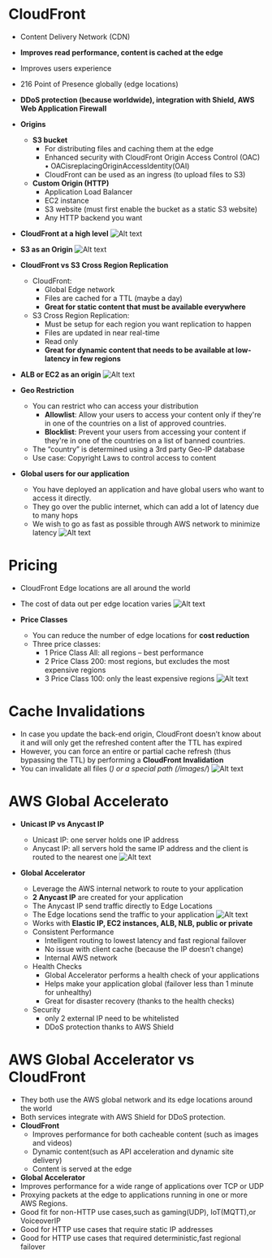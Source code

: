 # CloudFront

- Content Delivery Network (CDN)
- **Improves read performance, content is cached at the edge**
- Improves users experience
- 216 Point of Presence globally (edge locations)
- **DDoS protection (because worldwide), integration with Shield, AWS Web Application Firewall**

- **Origins**
    - **S3 bucket**
        - For distributing files and caching them at the edge
        - Enhanced security with CloudFront Origin Access Control (OAC) • OACisreplacingOriginAccessIdentity(OAI)
        - CloudFront can be used as an ingress (to upload files to S3)
    - **Custom Origin (HTTP)**
        - Application Load Balancer
        - EC2 instance
        - S3 website (must first enable the bucket as a static S3 website)
        - Any HTTP backend you want

- **CloudFront at a high level**
![Alt text](images/CloudFrontHL.png)

- **S3 as an Origin**
![Alt text](images/CloudFrontS3.png)

- **CloudFront vs S3 Cross Region Replication**
    - CloudFront:
        - Global Edge network
        - Files are cached for a TTL (maybe a day)
        - **Great for static content that must be available everywhere**
    - S3 Cross Region Replication:
        - Must be setup for each region you want replication to happen
        - Files are updated in near real-time
        - Read only
        - **Great for dynamic content that needs to be available at low-latency in few regions**

- **ALB or EC2 as an origin**
![Alt text](images/ALBorEC2.png)

- **Geo Restriction**
    - You can restrict who can access your distribution
        - **Allowlist**: Allow your users to access your content only if they're in one of the countries on a list of approved countries.
        - **Blocklist**: Prevent your users from accessing your content if they're in one of the countries on a list of banned countries.
    - The “country” is determined using a 3rd party Geo-IP database
    - Use case: Copyright Laws to control access to content

- **Global users for our application**
    - You have deployed an application and have global users who want to access it directly.
    - They go over the public internet, which can add a lot of latency due to many hops
    - We wish to go as fast as possible through AWS network to minimize latency
    ![Alt text](images/GlobalUsers.png)

# Pricing

- CloudFront Edge locations are all around the world
- The cost of data out per edge location varies
![Alt text](images/Pricing.png)

- **Price Classes**
    - You can reduce the number of edge locations for **cost reduction**
    - Three price classes:
        - 1 Price Class All: all regions – best performance
        - 2 Price Class 200: most regions, but excludes the most expensive regions
        - 3 Price Class 100: only the least expensive regions
    ![Alt text](images/PriceClass.png)

#  Cache Invalidations

- In case you update the back-end origin, CloudFront doesn’t know about it and will only get the refreshed content after the TTL has expired
- However, you can force an entire or partial cache refresh (thus bypassing the TTL) by performing a **CloudFront Invalidation**
- You can invalidate all files (*) or a special path (/images/*)
![Alt text](images/CacheInvalidation.png)

# AWS Global Accelerato

- **Unicast IP vs Anycast IP**
    - Unicast IP: one server holds one IP address
    - Anycast IP: all servers hold the same IP address and the client is routed to the nearest one
    ![Alt text](images/Unicast_Anycast.png)

- **Global Accelerator**
    - Leverage the AWS internal network to route to your application
    - **2 Anycast IP** are created for your application
    - The Anycast IP send traffic directly to Edge Locations
    - The Edge locations send the traffic to your application
    ![Alt text](images/GlobalAccelerator.png)
    - Works with **Elastic IP, EC2 instances, ALB, NLB, public or private**
    - Consistent Performance
        - Intelligent routing to lowest latency and fast regional failover
        - No issue with client cache (because the IP doesn’t change)
        - Internal AWS network
    - Health Checks
        - Global Accelerator performs a health check of your applications
        - Helps make your application global (failover less than 1 minute for unhealthy)
        - Great for disaster recovery (thanks to the health checks)
    - Security
        - only 2 external IP need to be whitelisted
        - DDoS protection thanks to AWS Shield

# AWS Global Accelerator vs CloudFront
    
- They both use the AWS global network and its edge locations around the world
- Both services integrate with AWS Shield for DDoS protection.
- **CloudFront**
    - Improves performance for both cacheable content (such as images and videos)
    - Dynamic content(such as API acceleration and dynamic site delivery)
    - Content is served at the edge
- **Global Accelerator**
- Improves performance for a wide range of applications over TCP or UDP
- Proxying packets at the edge to applications running in one or more AWS Regions.
- Good fit for non-HTTP use cases,such as gaming(UDP), IoT(MQTT),or VoiceoverIP
- Good for HTTP use cases that require static IP addresses
- Good for HTTP use cases that required deterministic,fast regional failover